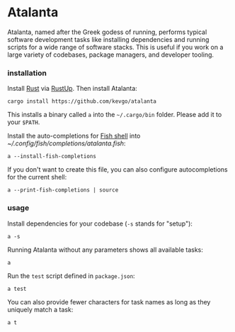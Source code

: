# Atalanta

Atalanta, named after the Greek godess of running, performs typical software
development tasks like installing dependencies and running scripts for a wide
range of software stacks. This is useful if you work on a large variety of
codebases, package managers, and developer tooling.

### installation

Install [Rust](https://www.rust-lang.org) via [RustUp](https://rustup.rs). Then
install Atalanta:

```
cargo install https://github.com/kevgo/atalanta
```

This installs a binary called `a` into the `~/.cargo/bin` folder. Please add it
to your `$PATH`.

Install the auto-completions for [Fish shell](https://fishshell.com) into
_~/.config/fish/completions/atalanta.fish_:

```
a --install-fish-completions
```

If you don't want to create this file, you can also configure autocompletions
for the current shell:

```
a --print-fish-completions | source
```

### usage

Install dependencies for your codebase (`-s` stands for "setup"):

```
a -s
```

Running Atalanta without any parameters shows all available tasks:

```
a
```

Run the `test` script defined in `package.json`:

```
a test
```

You can also provide fewer characters for task names as long as they uniquely
match a task:

```
a t
```
